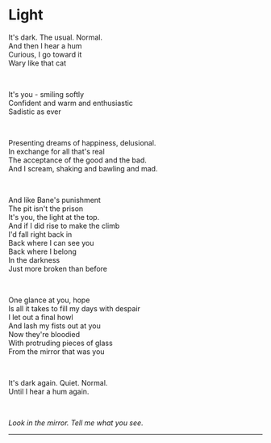 # Light

It's dark. The usual. Normal.  
And then I hear a hum  
Curious, I go toward it  
Wary like that cat  

<br>

It's you - smiling softly  
Confident and warm and enthusiastic  
Sadistic as ever  

<br>

Presenting dreams of happiness, delusional.  
In exchange for all that's real  
The acceptance of the good and the bad.  
And I scream, shaking and bawling and mad.  

<br>

And like Bane's punishment  
The pit isn't the prison  
It's you, the light at the top.  
And if I did rise to make the climb  
I'd fall right back in  
Back where I can see you  
Back where I belong  
In the darkness  
Just more broken than before  

<br>

One glance at you, hope  
Is all it takes to fill my days with despair  
I let out a final howl  
And lash my fists out at you  
Now they're bloodied  
With protruding pieces of glass  
From the mirror that was you  

<br>

It's dark again. Quiet. Normal.  
Until I hear a hum again.  

<br>

*Look in the mirror. Tell me what you see.*

<hr>
